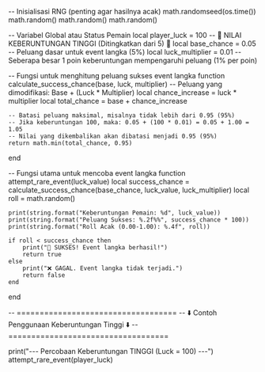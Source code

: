-- Inisialisasi RNG (penting agar hasilnya acak)
math.randomseed(os.time())
math.random()
math.random()
math.random()

-- Variabel Global atau Status Pemain
local player_luck = 100  -- 🚀 NILAI KEBERUNTUNGAN TINGGI (Ditingkatkan dari 5) 🚀
local base_chance = 0.05 -- Peluang dasar untuk event langka (5%)
local luck_multiplier = 0.01 -- Seberapa besar 1 poin keberuntungan mempengaruhi peluang (1% per poin)

-- Fungsi untuk menghitung peluang sukses event langka
function calculate_success_chance(base, luck, multiplier)
    -- Peluang yang dimodifikasi: Base + (Luck * Multiplier)
    local chance_increase = luck * multiplier
    local total_chance = base + chance_increase

    -- Batasi peluang maksimal, misalnya tidak lebih dari 0.95 (95%)
    -- Jika keberuntungan 100, maka: 0.05 + (100 * 0.01) = 0.05 + 1.00 = 1.05
    -- Nilai yang dikembalikan akan dibatasi menjadi 0.95 (95%)
    return math.min(total_chance, 0.95)
end

-- Fungsi utama untuk mencoba event langka
function attempt_rare_event(luck_value)
    local success_chance = calculate_success_chance(base_chance, luck_value, luck_multiplier)
    local roll = math.random()

    print(string.format("Keberuntungan Pemain: %d", luck_value))
    print(string.format("Peluang Sukses: %.2f%%", success_chance * 100))
    print(string.format("Roll Acak (0.00-1.00): %.4f", roll))

    if roll < success_chance then
        print("🎉 SUKSES! Event langka berhasil!")
        return true
    else
        print("❌ GAGAL. Event langka tidak terjadi.")
        return false
    end
end

-- ===================================
-- ⬇️ Contoh Penggunaan Keberuntungan Tinggi ⬇️
-- ===================================

print("--- Percobaan Keberuntungan TINGGI (Luck = 100) ---")
attempt_rare_event(player_luck)
